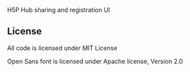 H5P Hub sharing and registration UI

## License

All code is licensed under MIT License

Open Sans font is licensed under Apache license, Version 2.0